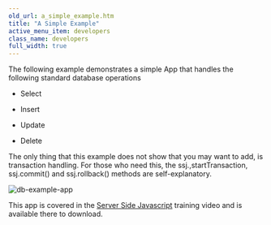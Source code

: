 ```yaml
---
old_url: a_simple_example.htm
title: "A Simple Example"
active_menu_item: developers
class_name: developers
full_width: true
---
```



The following example demonstrates a simple App that handles the following standard database operations

 - Select

 - Insert

 - Update

 - Delete

The only thing that this example does not show that you may want to add, is transaction handling. For those who need this, the ssj.,startTransaction, ssj.commit() and ssj.rollback() methods are self-explanatory.

![db-example-app](/img/docs/db-example-app.png)

This app is covered in the [Server Side Javascript](/developers/training-videos/server-js/) training video and is available there to download.

